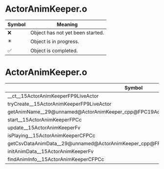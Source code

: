 # ActorAnimKeeper.o
| Symbol | Meaning 
| ------------- | ------------- 
| :x: | Object has not yet been started. 
| :eight_pointed_black_star: | Object is in progress. 
| :white_check_mark: | Object is completed. 


# ActorAnimKeeper.o
| Symbol | Decompiled? |
| ------------- | ------------- |
| __ct__15ActorAnimKeeperFP9LiveActor | :x: |
| tryCreate__15ActorAnimKeeperFP9LiveActor | :x: |
| getAnimName__29@unnamed@ActorAnimKeeper_cpp@FPC19ActorAnimKeeperInfoRC17ActorAnimDataInfo | :x: |
| start__15ActorAnimKeeperFPCc | :x: |
| update__15ActorAnimKeeperFv | :x: |
| isPlaying__15ActorAnimKeeperCFPCc | :x: |
| getCsvDataAnimData__29@unnamed@ActorAnimKeeper_cpp@FP17ActorAnimDataInfoPCcP8JMapInfol | :x: |
| initAnimData__15ActorAnimKeeperFv | :x: |
| findAnimInfo__15ActorAnimKeeperCFPCc | :x: |
